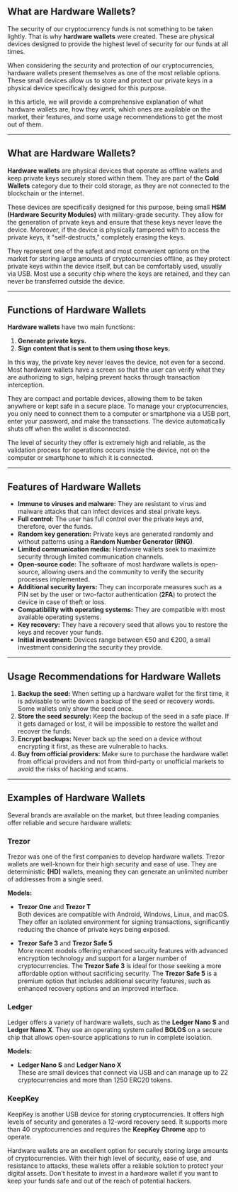 ## **What are Hardware Wallets?**

The security of our cryptocurrency funds is not something to be taken lightly. That is why **hardware wallets** were created. These are physical devices designed to provide the highest level of security for our funds at all times.

When considering the security and protection of our cryptocurrencies, hardware wallets present themselves as one of the most reliable options. These small devices allow us to store and protect our private keys in a physical device specifically designed for this purpose.

In this article, we will provide a comprehensive explanation of what hardware wallets are, how they work, which ones are available on the market, their features, and some usage recommendations to get the most out of them.

---

## What are Hardware Wallets?

**Hardware wallets** are physical devices that operate as offline wallets and keep private keys securely stored within them. They are part of the **Cold Wallets** category due to their cold storage, as they are not connected to the blockchain or the internet.

These devices are specifically designed for this purpose, being small **HSM (Hardware Security Modules)** with military-grade security. They allow for the generation of private keys and ensure that these keys never leave the device. Moreover, if the device is physically tampered with to access the private keys, it "self-destructs," completely erasing the keys.

They represent one of the safest and most convenient options on the market for storing large amounts of cryptocurrencies offline, as they protect private keys within the device itself, but can be comfortably used, usually via USB. Most use a security chip where the keys are retained, and they can never be transferred outside the device.

---

## Functions of Hardware Wallets

**Hardware wallets** have two main functions:

1. **Generate private keys.**
2. **Sign content that is sent to them using those keys.**

In this way, the private key never leaves the device, not even for a second. Most hardware wallets have a screen so that the user can verify what they are authorizing to sign, helping prevent hacks through transaction interception.

They are compact and portable devices, allowing them to be taken anywhere or kept safe in a secure place. To manage your cryptocurrencies, you only need to connect them to a computer or smartphone via a USB port, enter your password, and make the transactions. The device automatically shuts off when the wallet is disconnected.

The level of security they offer is extremely high and reliable, as the validation process for operations occurs inside the device, not on the computer or smartphone to which it is connected.

---

## Features of Hardware Wallets

- **Immune to viruses and malware:** They are resistant to virus and malware attacks that can infect devices and steal private keys.
- **Full control:** The user has full control over the private keys and, therefore, over the funds.
- **Random key generation:** Private keys are generated randomly and without patterns using a **Random Number Generator (RNG)**.
- **Limited communication media:** Hardware wallets seek to maximize security through limited communication channels.
- **Open-source code:** The software of most hardware wallets is open-source, allowing users and the community to verify the security processes implemented.
- **Additional security layers:** They can incorporate measures such as a PIN set by the user or two-factor authentication (**2FA**) to protect the device in case of theft or loss.
- **Compatibility with operating systems:** They are compatible with most available operating systems.
- **Key recovery:** They have a recovery seed that allows you to restore the keys and recover your funds.
- **Initial investment:** Devices range between €50 and €200, a small investment considering the security they provide.

---

## Usage Recommendations for Hardware Wallets

1. **Backup the seed:** When setting up a hardware wallet for the first time, it is advisable to write down a backup of the seed or recovery words. Some wallets only show the seed once.
2. **Store the seed securely:** Keep the backup of the seed in a safe place. If it gets damaged or lost, it will be impossible to restore the wallet and recover the funds.
3. **Encrypt backups:** Never back up the seed on a device without encrypting it first, as these are vulnerable to hacks.
4. **Buy from official providers:** Make sure to purchase the hardware wallet from official providers and not from third-party or unofficial markets to avoid the risks of hacking and scams.

---

## Examples of Hardware Wallets

Several brands are available on the market, but three leading companies offer reliable and secure hardware wallets:

### **Trezor**
Trezor was one of the first companies to develop hardware wallets. Trezor wallets are well-known for their high security and ease of use. They are deterministic **(HD)** wallets, meaning they can generate an unlimited number of addresses from a single seed.

**Models:**
- **Trezor One** and **Trezor T**  
Both devices are compatible with Android, Windows, Linux, and macOS. They offer an isolated environment for signing transactions, significantly reducing the chance of private keys being exposed.

- **Trezor Safe 3** and **Trezor Safe 5**  
More recent models offering enhanced security features with advanced encryption technology and support for a larger number of cryptocurrencies. The **Trezor Safe 3** is ideal for those seeking a more affordable option without sacrificing security. The **Trezor Safe 5** is a premium option that includes additional security features, such as enhanced recovery options and an improved interface.

### **Ledger**
Ledger offers a variety of hardware wallets, such as the **Ledger Nano S** and **Ledger Nano X**. They use an operating system called **BOLOS** on a secure chip that allows open-source applications to run in complete isolation.

**Models:**
- **Ledger Nano S** and **Ledger Nano X**  
These are small devices that connect via USB and can manage up to 22 cryptocurrencies and more than 1250 ERC20 tokens.

### **KeepKey**
KeepKey is another USB device for storing cryptocurrencies. It offers high levels of security and generates a 12-word recovery seed. It supports more than 40 cryptocurrencies and requires the **KeepKey Chrome** app to operate.

Hardware wallets are an excellent option for securely storing large amounts of cryptocurrencies. With their high level of security, ease of use, and resistance to attacks, these wallets offer a reliable solution to protect your digital assets. Don't hesitate to invest in a hardware wallet if you want to keep your funds safe and out of the reach of potential hackers.
